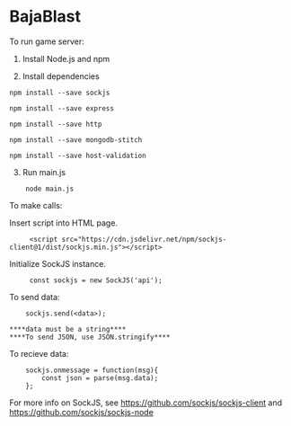 # BajaBlast

To run game server:
  
  1. Install Node.js and npm
  
  2. Install dependencies
  ```
  npm install --save sockjs
  ```
  ```
  npm install --save express
  ```
  ```
  npm install --save http
  ```
  ```
  npm install --save mongodb-stitch
  ```
  ```
  npm install --save host-validation
  ```
      
  3. Run main.js
  ```
      node main.js
  ```
      
To make calls:

Insert script into HTML page.
```
     <script src="https://cdn.jsdelivr.net/npm/sockjs-client@1/dist/sockjs.min.js"></script>
```
Initialize SockJS instance.
```
     const sockjs = new SockJS('api');
```

To send data:
```
    sockjs.send(<data>);
```
    ****data must be a string****
    ****To send JSON, use JSON.stringify****
To recieve data:
```
    sockjs.onmessage = function(msg){
        const json = parse(msg.data);
    };
```

For more info on SockJS, see https://github.com/sockjs/sockjs-client and https://github.com/sockjs/sockjs-node
